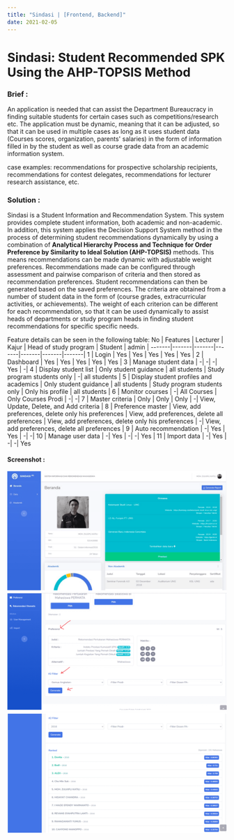 ```yaml
---
title: "Sindasi | [Frontend, Backend]"
date: 2021-02-05
---
```


# Sindasi: Student Recommended SPK Using the AHP-TOPSIS Method

### Brief :
An application is needed that can assist the Department Bureaucracy in finding suitable students for certain cases such as competitions/research etc. The application must be dynamic, meaning that it can be adjusted, so that it can be used in multiple cases as long as it uses student data (Courses scores, organization, parents' salaries) in the form of information filled in by the student as well as course grade data from an academic information system.

case examples: recommendations for prospective scholarship recipients, recommendations for contest delegates, recommendations for lecturer research assistance, etc.

### Solution :
Sindasi is a Student Information and Recommendation System. This system provides complete student information, both academic and non-academic. In addition, this system applies the Decision Support System method in the process of determining student recommendations dynamically by using a combination of **Analytical Hierarchy Process and Technique for Order Preference by Similarity to Ideal Solution (AHP-TOPSIS)** methods. This means recommendations can be made dynamic with adjustable weight preferences.
Recommendations made can be configured through assessment and pairwise comparison of criteria and then stored as recommendation preferences. Student recommendations can then be generated based on the saved preferences. The criteria are obtained from a number of student data in the form of (course grades, extracurricular activities, or achievements). The weight of each criterion can be different for each recommendation, so that it can be used dynamically to assist heads of departments or study program heads in finding student recommendations for specific specific needs.

Feature details can be seen in the following table:
No | Features | Lecturer | Kajur | Head of study program | Student | admin |
-------|-------|-------|-------|-------|-------|-------|
1 | Login | Yes | Yes | Yes | Yes | Yes |
2 | Dashboard | Yes | Yes | Yes | Yes | Yes |
3 | Manage student data | -| -| -| Yes | -|
4 | Display student list | Only student guidance | all students | Study program students only | -| all students |
5 | Display student profiles and academics | Only student guidance | all students | Study program students only | Only his profile | all students |
6 | Monitor courses | -| All Courses | Only Courses Prodi | -| -|
7 | Master criteria | Only | Only | Only | -| View, Update, Delete, and Add criteria |
8 | Preference master | View, add preferences, delete only his preferences | View, add preferences, delete all preferences | View, add preferences, delete only his preferences | -| View, add preferences, delete all preferences |
9 | Auto recommendation | -| Yes | Yes | -| -|
10 | Manage user data | -| Yes | -| -| Yes |
11 | Import data | -| Yes | -| -| Yes

#### Screenshot :
![/projects/sindasi1.png](/projects/sindasi1.png)
![/projects/sindasi2.png](/projects/sindasi2.png)
![/projects/sindasi3.png](/projects/sindasi3.png)